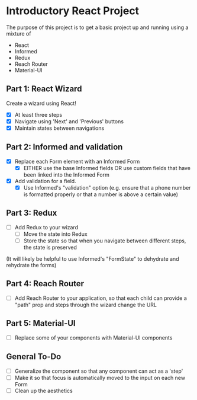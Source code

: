 # Introductory React Project

The purpose of this project is to get a basic project up and running using a mixture of
- React
- Informed
- Redux
- Reach Router
- Material-UI

## Part 1: React Wizard
Create a wizard using React!
- [x] At least three steps
- [x] Navigate using 'Next' and 'Previous' buttons
- [x] Maintain states between navigations

## Part 2: Informed and validation
- [x] Replace each Form element with an Informed Form	
	- [x] EITHER use the base Informed fields OR use custom fields that have been linked into the Informed Form
- [x] Add validation for a field.
	- [x] Use Informed's "validation" option (e.g. ensure that a phone number is formatted properly or that a number is above a certain value)

## Part 3: Redux
- [ ] Add Redux to your wizard
	- [ ] Move the state into Redux
	- [ ] Store the state so that when you navigate between different steps, the state is preserved

(It will likely be helpful to use Informed's "FormState" to dehydrate and rehydrate the forms)

## Part 4: Reach Router
- [ ] Add Reach Router to your application, so that each child can provide a "path" prop and steps through the wizard change the URL

## Part 5: Material-UI
- [ ] Replace some of your components with Material-UI components

## General To-Do
- [ ] Generalize the component so that any component can act as a 'step'
- [ ] Make it so that focus is automatically moved to the input on each new Form
- [ ] Clean up the aesthetics
